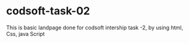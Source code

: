 # codsoft-task-02
This  is  basic landpage   done for   codsoft  intership  task -2, by using  html, Css,  java Script
